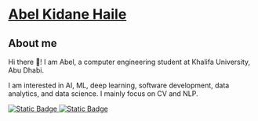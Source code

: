 # [Abel Kidane Haile](https://github.com/AbelKidaneHaile)

<p align="center">
  <!--img width="50%"  src="https://github-readme-stats.vercel.app/api?username=AbelKidaneHaile&count_private=true&show_icons=true&include_all_commits=false&hide_border=true&hide_title=true" />
  <img width="42%"  src="https://github-readme-streak-stats.herokuapp.com/?user=AbelKidaneHaile&hide_border=true" /-->
 
</p>




## About me
Hi there 👋! I am Abel, a computer engineering student at Khalifa University, Abu Dhabi. 

I am interested in AI, ML, deep learning, software development, data analytics, and data science. I mainly focus on CV and NLP.
<div>
  <a href="https://www.linkedin.com/in/abel-kidane-02793b221/" ><img alt="Static Badge" src="https://img.shields.io/badge/LinkedIn-Abel%20Kidane%20Haile-blue?logo=linkedin"> 
  <a href="https://github.com/AbelKidaneHaile" ><img alt="Static Badge" src="https://img.shields.io/badge/GitHub-AbelKidaneHaile-green?logo=github">
</div>

